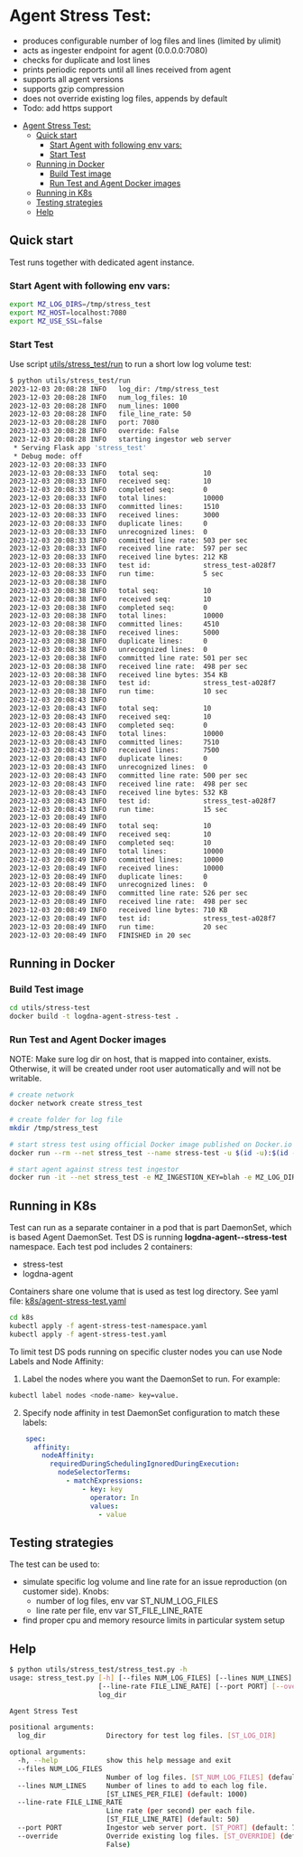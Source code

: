 # Agent Stress Test:

- produces configurable number of log files and lines (limited by ulimit)
- acts as ingester endpoint for agent (0.0.0.0:7080)
- checks for duplicate and lost lines
- prints periodic reports until all lines received from agent
- supports all agent versions
- supports gzip compression
- does not override existing log files, appends by default
- Todo: add https support

<!-- TOC -->
* [Agent Stress Test:](#agent-stress-test)
  * [Quick start](#quick-start)
    * [Start Agent with following env vars:](#start-agent-with-following-env-vars)
    * [Start Test](#start-test)
  * [Running in Docker](#running-in-docker)
    * [Build Test image](#build-test-image)
    * [Run Test and Agent Docker images](#run-test-and-agent-docker-images)
  * [Running in K8s](#running-in-k8s)
  * [Testing strategies](#testing-strategies)
  * [Help](#help)
<!-- TOC -->

## Quick start

Test runs together with dedicated agent instance.

### Start Agent with following env vars:

```bash
export MZ_LOG_DIRS=/tmp/stress_test
export MZ_HOST=localhost:7080
export MZ_USE_SSL=false
```

### Start Test

Use script [utils/stress_test/run](./run) to run a short low log volume test:

```bash
$ python utils/stress_test/run
2023-12-03 20:08:28 INFO   log_dir: /tmp/stress_test
2023-12-03 20:08:28 INFO   num_log_files: 10
2023-12-03 20:08:28 INFO   num_lines: 1000
2023-12-03 20:08:28 INFO   file_line_rate: 50
2023-12-03 20:08:28 INFO   port: 7080
2023-12-03 20:08:28 INFO   override: False
2023-12-03 20:08:28 INFO   starting ingestor web server
 * Serving Flask app 'stress_test'
 * Debug mode: off
2023-12-03 20:08:33 INFO
2023-12-03 20:08:33 INFO   total seq:           10
2023-12-03 20:08:33 INFO   received seq:        10
2023-12-03 20:08:33 INFO   completed seq:       0
2023-12-03 20:08:33 INFO   total lines:         10000
2023-12-03 20:08:33 INFO   committed lines:     1510
2023-12-03 20:08:33 INFO   received lines:      3000
2023-12-03 20:08:33 INFO   duplicate lines:     0
2023-12-03 20:08:33 INFO   unrecognized lines:  0
2023-12-03 20:08:33 INFO   committed line rate: 503 per sec
2023-12-03 20:08:33 INFO   received line rate:  597 per sec
2023-12-03 20:08:33 INFO   received line bytes: 212 KB
2023-12-03 20:08:33 INFO   test id:             stress_test-a028f7
2023-12-03 20:08:33 INFO   run time:            5 sec
2023-12-03 20:08:38 INFO
2023-12-03 20:08:38 INFO   total seq:           10
2023-12-03 20:08:38 INFO   received seq:        10
2023-12-03 20:08:38 INFO   completed seq:       0
2023-12-03 20:08:38 INFO   total lines:         10000
2023-12-03 20:08:38 INFO   committed lines:     4510
2023-12-03 20:08:38 INFO   received lines:      5000
2023-12-03 20:08:38 INFO   duplicate lines:     0
2023-12-03 20:08:38 INFO   unrecognized lines:  0
2023-12-03 20:08:38 INFO   committed line rate: 501 per sec
2023-12-03 20:08:38 INFO   received line rate:  498 per sec
2023-12-03 20:08:38 INFO   received line bytes: 354 KB
2023-12-03 20:08:38 INFO   test id:             stress_test-a028f7
2023-12-03 20:08:38 INFO   run time:            10 sec
2023-12-03 20:08:43 INFO
2023-12-03 20:08:43 INFO   total seq:           10
2023-12-03 20:08:43 INFO   received seq:        10
2023-12-03 20:08:43 INFO   completed seq:       0
2023-12-03 20:08:43 INFO   total lines:         10000
2023-12-03 20:08:43 INFO   committed lines:     7510
2023-12-03 20:08:43 INFO   received lines:      7500
2023-12-03 20:08:43 INFO   duplicate lines:     0
2023-12-03 20:08:43 INFO   unrecognized lines:  0
2023-12-03 20:08:43 INFO   committed line rate: 500 per sec
2023-12-03 20:08:43 INFO   received line rate:  498 per sec
2023-12-03 20:08:43 INFO   received line bytes: 532 KB
2023-12-03 20:08:43 INFO   test id:             stress_test-a028f7
2023-12-03 20:08:43 INFO   run time:            15 sec
2023-12-03 20:08:49 INFO
2023-12-03 20:08:49 INFO   total seq:           10
2023-12-03 20:08:49 INFO   received seq:        10
2023-12-03 20:08:49 INFO   completed seq:       10
2023-12-03 20:08:49 INFO   total lines:         10000
2023-12-03 20:08:49 INFO   committed lines:     10000
2023-12-03 20:08:49 INFO   received lines:      10000
2023-12-03 20:08:49 INFO   duplicate lines:     0
2023-12-03 20:08:49 INFO   unrecognized lines:  0
2023-12-03 20:08:49 INFO   committed line rate: 526 per sec
2023-12-03 20:08:49 INFO   received line rate:  498 per sec
2023-12-03 20:08:49 INFO   received line bytes: 710 KB
2023-12-03 20:08:49 INFO   test id:             stress_test-a028f7
2023-12-03 20:08:49 INFO   run time:            20 sec
2023-12-03 20:08:49 INFO   FINISHED in 20 sec
```

## Running in Docker

### Build Test image

```bash
cd utils/stress-test
docker build -t logdna-agent-stress-test .
```

### Run Test and Agent Docker images

NOTE: Make sure log dir on host, that is mapped into container, exists. Otherwise, it will be created under root user
automatically and will not be writable.

```bash
# create network
docker network create stress_test

# create folder for log file
mkdir /tmp/stress_test

# start stress test using official Docker image published on Docker.io
docker run --rm --net stress_test --name stress-test -u $(id -u):$(id -g) -v /tmp/stress_test:/tmp/stress_test logdna/logdna-agent-stress-test:3.9.0-dev /tmp/stress_test

# start agent against stress test ingestor
docker run -it --net stress_test -e MZ_INGESTION_KEY=blah -e MZ_LOG_DIRS=/var/log -e MZ_HOST=stress-test:7080 -e MZ_USE_SSL=false -it -v $(pwd)/logs:/var/log logdna/logdna-agent:3.9.0-dev
```

## Running in K8s

Test can run as a separate container in a pod that is part DaemonSet, which is based Agent DaemonSet. Test DS is running **logdna-agent--stress-test** namespace.
Each test pod includes 2 containers:
- stress-test
- logdna-agent

Containers share one volume that is used as test log directory.
See yaml file: [k8s/agent-stress-test.yaml](../../k8s/agent-stress-test.yaml)

```bash
cd k8s
kubectl apply -f agent-stress-test-namespace.yaml
kubectl apply -f agent-stress-test.yaml
```

To limit test DS pods running on specific cluster nodes you can use Node Labels and Node Affinity:
1) Label the nodes where you want the DaemonSet to run. For example:
```bash
kubectl label nodes <node-name> key=value.
```
2) Specify node affinity in test DaemonSet configuration to match these labels:
```yaml
    spec:
      affinity:
        nodeAffinity:
          requiredDuringSchedulingIgnoredDuringExecution:
            nodeSelectorTerms:
              - matchExpressions:
                  - key: key
                    operator: In
                    values:
                      - value
```

## Testing strategies

The test can be used to:

- simulate specific log volume and line rate for an issue reproduction (on customer side). Knobs:
    - number of log files, env var ST_NUM_LOG_FILES
    - line rate per file, env var ST_FILE_LINE_RATE
- find proper cpu and memory resource limits in particular system setup

## Help

```bash
$ python utils/stress_test/stress_test.py -h
usage: stress_test.py [-h] [--files NUM_LOG_FILES] [--lines NUM_LINES]
                      [--line-rate FILE_LINE_RATE] [--port PORT] [--override]
                      log_dir

Agent Stress Test

positional arguments:
  log_dir               Directory for test log files. [ST_LOG_DIR]

optional arguments:
  -h, --help            show this help message and exit
  --files NUM_LOG_FILES
                        Number of log files. [ST_NUM_LOG_FILES] (default: 10)
  --lines NUM_LINES     Number of lines to add to each log file.
                        [ST_LINES_PER_FILE] (default: 1000)
  --line-rate FILE_LINE_RATE
                        Line rate (per second) per each file.
                        [ST_FILE_LINE_RATE] (default: 50)
  --port PORT           Ingestor web server port. [ST_PORT] (default: 7080)
  --override            Override existing log files. [ST_OVERRIDE] (default:
                        False)
```
